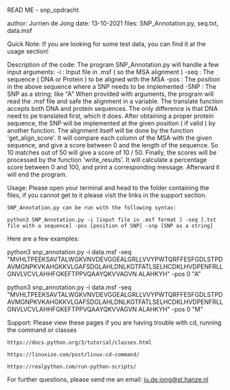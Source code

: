 READ ME - snp_opdracht

author: Jurrien de Jong
date: 13-10-2021
files: SNP_Annotation.py, seq.txt, data.msf

Quick Note:
	If you are looking for some test data, you can find it at the usage section!

Description of the code:
	The program SNP_Annotation.py will handle a few input arguments:
    -i : Input file in .msf ( so the MSA alignment )
    -seq : The sequence ( DNA or Protein ) to be aligned with the MSA
    -pos : The position in the above sequence where a SNP needs to be implemented
    -SNP : The SNP as a string; like "A"
  When provided with arguments, the program will read the .msf file and safe the alignment in a variable. The translate function accepts both DNA and protein sequences. The only   difference is that DNA need to pe translated first, which it does. After obtaining a proper protein sequence, the SNP will be implemented at the given position ( if valid ) by   another function. The alignment itself will be done by the function 'get_align_score'. It will compare each column of the MSA with the given sequence, and give a score between   0 and the length of the sequence. So 10 matches out of 50 will give a score of 10 / 50. Finally, the scores will be processed by the function 'write_results'. It will           calculate a percentage score between 0 and 100, and print a corresponding message. Afterward it will end the program.

Usage:
	Please open your terminal and head to the folder containing the files, if you cannot get to it
	please visit the links in the support section.

	SNP_Annotation.py can be run with the following syntax:

	python3 SNP_Annotation.py -i [input file in .msf format ] -seq [.txt file with a sequence] -pos [position of SNP] -snp [SNP as a string]
	
  Here are a few examples:

  python3 snp_annotation.py -i data.msf -seq "MVHLTPEEKSAVTALWGKVNVDEVGGEALGRLLVVYPWTQRFFESFGDLSTPDAVMGNPKVKAHGKKVLGAFSDGLAHLDNLKGTFATLSELHCDKLHVDPENFRLLGNVLVCVLAHHFGKEFTPPVQAAYQKVVAGVN
ALAHKYH" -pos 0 "A"
  
  python3 snp_annotation.py -i data.msf -seq "MVHLTPEEKSAVTALWGKVNVDEVGGEALGRLLVVYPWTQRFFESFGDLSTPDAVMGNPKVKAHGKKVLGAFSDGLAHLDNLKGTFATLSELHCDKLHVDPENFRLLGNVLVCVLAHHFGKEFTPPVQAAYQKVVAGVN
ALAHKYH" -pos 0 "M"

Support:
	Please view these pages if you are having trouble with cd, running the command or classes
	
	
	https://docs.python.org/3/tutorial/classes.html
	
	https://linuxize.com/post/linux-cd-command/
	
	https://realpython.com/run-python-scripts/
  
  For further questions, please send me an email:
  ju.de.jong@st.hanze.nl
